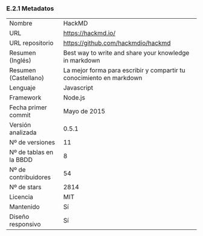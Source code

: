### E.2.1 Metadatos

<table>
  <tr>
    <td>Nombre</td>
    <td>HackMD</td>
  </tr>
  <tr>
    <td>URL</td>
    <td><a href="https://hackmd.io/">https://hackmd.io/</a> </td>
  </tr>
  <tr>
    <td>URL repositorio</td>
    <td><a href="https://github.com/hackmdio/hackmd">https://github.com/hackmdio/hackmd</a> </td>
  </tr>
  <tr>
    <td>Resumen (Inglés)</td>
    <td>Best way to write and share your knowledge in markdown</td>
  </tr>
  <tr>
    <td>Resumen (Castellano)</td>
    <td>La mejor forma para escribir y compartir tu conocimiento en markdown</td>
  </tr>
  <tr>
    <td>Lenguaje</td>
    <td>Javascript</td>
  </tr>
  <tr>
    <td>Framework</td>
    <td>Node.js</td>
  </tr>
  <tr>
    <td>Fecha primer commit</td>
    <td>Mayo de 2015</td>
  </tr>
  <tr>
    <td>Versión analizada</td>
    <td>0.5.1</td>
  </tr>
  <tr>
    <td>Nº de versiones</td>
    <td>11</td>
  </tr>
  <tr>
    <td>Nº de tablas en la BBDD</td>
    <td>8</td>
  </tr>
  <tr>
    <td>Nº de contribuidores</td>
    <td>54</td>
  </tr>
  <tr>
    <td>Nº de stars</td>
    <td>2814</td>
  </tr>
  <tr>
    <td>Licencia</td>
    <td> MIT</td>
  </tr>
  <tr>
    <td>Mantenido</td>
    <td>Sí</td>
  </tr>
  <tr>
    <td>Diseño responsivo</td>
    <td>Sí</td>
  </tr>
</table>


 


